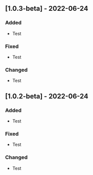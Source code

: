 ## [1.0.3-beta] - 2022-06-24

### Added
- Test

### Fixed
- Test

### Changed
- Test

## [1.0.2-beta] - 2022-06-24

### Added
- Test

### Fixed
- Test

### Changed
- Test